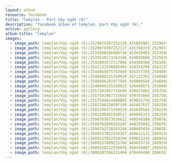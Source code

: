 ```yaml
---
layout: album
resource: facebook
title: "lemylan - Part Váy ngắn (6)"
description: "facebook album of lemylan, part Váy ngắn (6)."
active: gallery
album-title: "lemylan"
images:
  - image_path: lemylan/Váy ngắn (6)/2529074367252120_431803981_2529074810585409_3565394556775905425_n.jpg
  - image_path: lemylan/Váy ngắn (6)/2529074397252117_431760329_2529074817252075_987556926655865792_n.jpg
  - image_path: lemylan/Váy ngắn (6)/2533588166800740_433439485_2533588343467389_7847453596686381648_n.jpg
  - image_path: lemylan/Váy ngắn (6)/2535630173263206_434092604_2535630966596460_8756314180083265884_n.jpg
  - image_path: lemylan/Váy ngắn (6)/2541083572717866_434360368_2541083932717830_2997179259136249067_n.jpg
  - image_path: lemylan/Váy ngắn (6)/2541131536046403_434354294_2541131682713055_3514154217834659371_n.jpg
  - image_path: lemylan/Váy ngắn (6)/2544065075753049_435377705_2544065489086341_55829642702649064_n.jpg
  - image_path: lemylan/Váy ngắn (6)/2548486225310934_437122352_2548486738644216_182797630323070573_n.jpg
  - image_path: lemylan/Váy ngắn (6)/2548486281977595_436866568_2548486765310880_8978658329171968599_n.jpg
  - image_path: lemylan/Váy ngắn (6)/2548486335310923_436449075_2548486771977546_7768921164944095029_n.jpg
  - image_path: lemylan/Váy ngắn (6)/2557591947733695_439437062_2557592464400310_135195691992387388_n.jpg
  - image_path: lemylan/Váy ngắn (6)/2557591967733693_439797066_2557592521066971_7816064270666447800_n.jpg
  - image_path: lemylan/Váy ngắn (6)/2557594914400065_439651736_2557595711066652_2165700740429467529_n.jpg
  - image_path: lemylan/Váy ngắn (6)/2582290328597190_445667637_2582290898597133_1873389021754076766_n.jpg
  - image_path: lemylan/Váy ngắn (6)/2582290371930519_445680565_2582290941930462_2284382849865750950_n.jpg
  - image_path: lemylan/Váy ngắn (6)/2582290391930517_445695325_2582290951930461_4890397912217178970_n.jpg
  - image_path: lemylan/Váy ngắn (6)/2598762673616622_448549388_2598762670283289_4896922180261259398_n.jpg
  - image_path: lemylan/Váy ngắn (6)/2598762690283287_448355042_2598762686949954_4570957773817186102_n.jpg
  - image_path: lemylan/Váy ngắn (6)/2598762720283284_448605856_2598762716949951_3421076676686853216_n.jpg
  - image_path: lemylan/Váy ngắn (6)/2609337822559107_449612131_2609338235892399_1245926971634146915_n.jpg
  - image_path: lemylan/Váy ngắn (6)/2609337852559104_449653333_2609338269225729_25556569260907046_n.jpg
  - image_path: lemylan/Váy ngắn (6)/2609337899225766_449655716_2609338242559065_4393927219236468722_n.jpg
  - image_path: lemylan/Váy ngắn (6)/2609338132559076_449439497_2609338129225743_3192128049262331001_n.jpg
  - image_path: lemylan/Váy ngắn (6)/2806107566215464_476444490_2806107842882103_8129357872790659770_n.jpg
---
```

